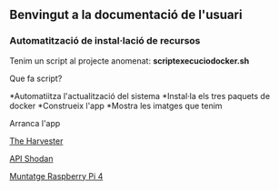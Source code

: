 ## Benvingut a la documentació de l'usuari

### Automatització de instal·lació de recursos

Tenim un script al projecte anomenat: **scriptexecuciodocker.sh**

Que fa script?

*Automatiitza l'actualització del sistema
*Instal·la els tres paquets de docker
*Construeix l'app
*Mostra les imatges que tenim

Arranca l'app

[The Harvester](https://2asix-2021-22.github.io/ProjecteJSD/theHarvester)

[API Shodan](https://2asix-2021-22.github.io/ProjecteJSD/apishodan)

[Muntatge Raspberry Pi 4](https://2asix-2021-22.github.io/ProjecteJSD/muntatgeraspberrypi)


